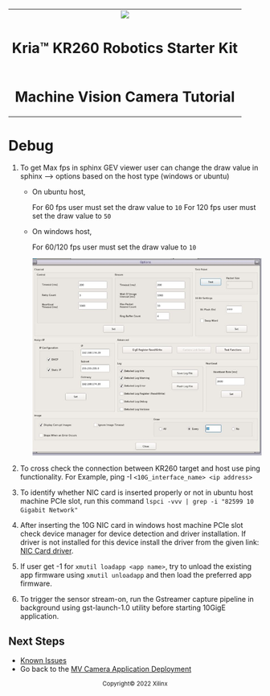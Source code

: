 <table>
 <tr>
   <td align="center"><img src="https://www.xilinx.com/content/dam/xilinx/imgs/press/media-kits/corporate/xilinx-logo.png" width="30%"/><h1>Kria&trade; KR260 Robotics Starter Kit</h1>
   </td>
 </tr>
 <tr>
 <td align="center"><h1>Machine Vision Camera Tutorial</h1>
 
 </td>
 </tr>
</table>

# Debug

1. To get Max fps in sphinx GEV viewer user can change the draw value in sphinx --> options based on the host type (windows or ubuntu)

    - On ubuntu host,

         For 60 fps user must set the draw value to `10` 
         For 120 fps user must set the draw value to `50`

    - On windows host,

         For 60/120 fps user must set the draw value to `10`

         ![Sphinx GE Viewer](media/Sphinx_GE_Viewer.png)

2. To cross check the connection between KR260 target and host use ping functionality. For Example, ping -I `<10G_interface_name> <ip address>`

3. To identify whether NIC card is inserted properly or not in ubuntu host machine PCIe slot, run this command `lspci -vvv | grep -i "82599 10 Gigabit Network"`

4. After inserting the 10G NIC card in windows host machine PCIe slot check device manager for device detection and driver installation. If driver is not installed for this device install the driver from the given link: [NIC Card driver](https://www.intel.com/content/www/us/en/download/15084/intel-ethernet-adapter-complete-driver-pack.html).

5. If user get -1 for `xmutil loadapp <app name>`, try to unload the existing app firmware using `xmutil unloadapp` and then load the preferred app firmware.

6. To trigger the sensor stream-on, run the Gstreamer capture pipeline in background using gst-launch-1.0 utility before starting 10GigE application.

## Next Steps

* [Known Issues](known_issues.md)
* Go back to the [MV Camera Application Deployment](app_deployment.md)

<!---

Licensed under the Apache License, Version 2.0 (the "License"); you may not use this file except in compliance with the License.

You may obtain a copy of the License at http://www.apache.org/licenses/LICENSE-2.0.


Unless required by applicable law or agreed to in writing, software distributed under the License is distributed on an "AS IS" BASIS, WITHOUT WARRANTIES OR CONDITIONS OF ANY KIND, either express or implied. See the License for the specific language governing permissions and limitations under the License.

-->

<p align="center"><sup>Copyright&copy; 2022 Xilinx</sup></p>